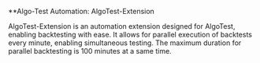 **Algo-Test Automation: AlgoTest-Extension

AlgoTest-Extension is an automation extension designed for AlgoTest, enabling backtesting with ease. It allows for parallel execution of backtests every minute, enabling simultaneous testing. The maximum duration for parallel backtesting is 100 minutes at a same time.
